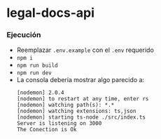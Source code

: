 # legal-docs-api

### Ejecución

- Reemplazar `.env.example` con el `.env` requerido
- `npm i`
- `npm run build`
- `npm run dev`
- La consola debería mostrar algo parecido a:
    ```
    [nodemon] 2.0.4
    [nodemon] to restart at any time, enter rs
    [nodemon] watching path(s): *.*
    [nodemon] watching extensions: ts,json
    [nodemon] starting ts-node ./src/index.ts
    Server is listening on 3000
    The Conection is Ok
    ```
